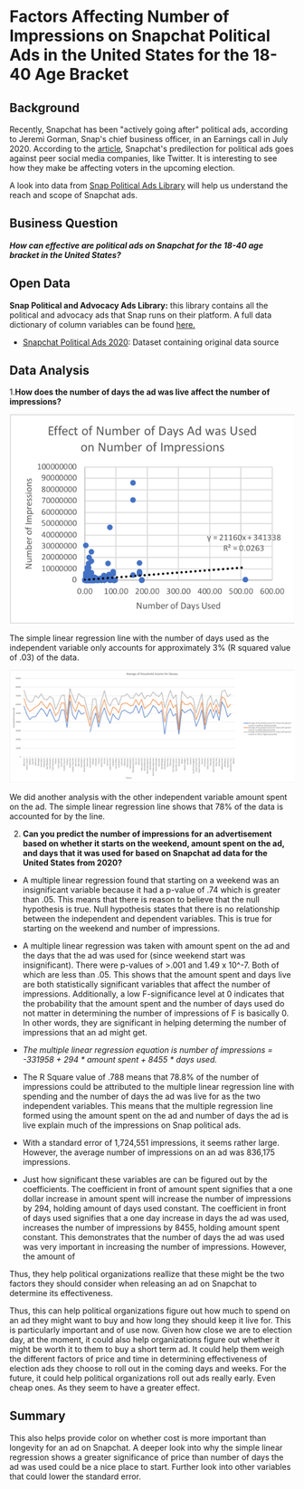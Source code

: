 # Factors Affecting Number of Impressions on Snapchat Political Ads in the United States for the 18-40 Age Bracket 
## Background
Recently, Snapchat has been "actively going after" political ads, according to Jeremi Gorman, Snap's chief business officer, in an Earnings call in July 2020. According to the [article](https://mashable.com/article/snapchat-political-ads-q2-2020-earnings/), Snapchat's predilection for political ads goes against peer social media companies, like Twitter. It is interesting to see how they make be affecting voters in the upcoming election.

A look into data from [Snap Political Ads Library](https://www.snap.com/en-US/political-ads/) will help us understand the reach and scope of Snapchat ads.

## Business Question
___How can effective are political ads on Snapchat for the 18-40 age bracket in the United States?___

## Open Data 
__Snap Political and Advocacy Ads Library:__ this library contains all the political and advocacy ads that Snap runs on their platform. A full data dictionary of column variables can be found [here.](https://github.com/skang06/snapchat_political_ads_2020/blob/master/readme.txt)
- [Snapchat Political Ads 2020](https://github.com/skang06/snapchat_political_ads_2020/blob/master/PoliticalAds.csv): Dataset containing original data source

## Data Analysis 

1.__How does the number of days the ad was live affect the number of impressions?__

![alt text](https://github.com/skang06/snapchat_political_ads_2020/blob/master/days_used.png)

The simple linear regression line with the number of days used as the independent variable only accounts for approximately 3% (R squared value of .03) of the data.

![alt text](https://github.com/skang06/baltimore-nassau-county/blob/master/nassaupivot1.png)

We did another analysis with the other independent variable amount spent on the ad. The simple linear regression line shows that 78% of the data is accounted for by the line. 

2. __Can you predict the number of impressions for an advertisement based on whether it starts on the weekend, amount spent on the ad, and days that it was used for based on Snapchat ad data for the United States from 2020?__

- A multiple linear regression found that starting on a weekend was an insignificant variable because it had a p-value of .74 which is greater than .05. This means that there is reason to believe that the null hypothesis is true. Null hypothesis states that there is no relationship between the independent and dependent variables. This is true for starting on the weekend and number of impressions.

- A multiple linear regression was taken with amount spent on the ad and the days that the ad was used for (since weekend start was insignificant). There were p-values of >.001 and 1.49 x 10^-7. Both of which are less than .05. This shows that the amount spent and days live are both statistically significant variables that affect the number of impressions. Additionally, a low F-significance level at 0 indicates that the probability that the amount spent and the number of days used do not matter in determining the number of impressions of F is basically 0. In other words, they are significant in helping determing the number of impressions that an ad might get. 

- _The multiple linear regression equation is number of impressions = -331958 + 294 * amount spent + 8455 * days used._

- The R Square value of .788 means that 78.8% of the number of impressions could be attributed to the multiple linear regression line with spending and the number of days the ad was live for as the two independent variables. This means that the multiple regression line formed using the amount spent on the ad and number of days the ad is live explain much of the impressions on Snap political ads. 

- With a standard error of 1,724,551 impressions, it seems rather large. However, the average number of impressions on an ad was 836,175 impressions.

- Just how significant these variables are can be figured out by the coefficients. The coefficient in front of amount spent signifies that a one dollar increase in amount spent will increase the number of impressions by 294, holding amount of days used constant. The coefficient in front of days used signifies that a one day increase in days the ad was used, increases the number of impressions by 8455, holding amount spent constant. This demonstrates that the number of days the ad was used was very important in increasing the number of impressions. However, the amount of 

Thus, they help political organizations reallize that these might be the two factors they should consider when releasing an ad on Snapchat to determine its effectiveness.

Thus, this can help political organizations figure out how much to spend on an ad they might want to buy and how long they should keep it live for. This is particularly important and of use now. Given how close we are to election day, at the moment, it could also help organizations figure out whether it might be worth it to them to buy a short term ad. It could help them weigh the different factors of price and time in determining effectiveness of election ads they choose to roll out in the coming days and weeks. For the future, it could help political organizations roll out ads really early. Even cheap ones. As they seem to have a greater effect.

## Summary 
This also helps provide color on whether cost is more important than longevity for an ad on Snapchat. 
 A deeper look into why the simple linear regression shows a greater significance of price than number of days the ad was used could be a nice place to start. Further look into other variables that could lower the standard error.
